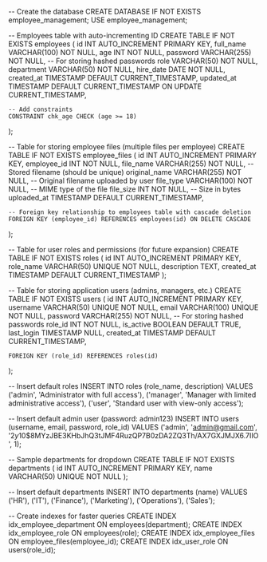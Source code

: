 -- Create the database
CREATE DATABASE IF NOT EXISTS employee_management;
USE employee_management;

-- Employees table with auto-incrementing ID
CREATE TABLE IF NOT EXISTS employees (
    id INT AUTO_INCREMENT PRIMARY KEY,
    full_name VARCHAR(100) NOT NULL,
    age INT NOT NULL,
    password VARCHAR(255) NOT NULL,  -- For storing hashed passwords
    role VARCHAR(50) NOT NULL,
    department VARCHAR(50) NOT NULL,
    hire_date DATE NOT NULL,
    created_at TIMESTAMP DEFAULT CURRENT_TIMESTAMP,
    updated_at TIMESTAMP DEFAULT CURRENT_TIMESTAMP ON UPDATE CURRENT_TIMESTAMP,
    
    -- Add constraints
    CONSTRAINT chk_age CHECK (age >= 18)
);

-- Table for storing employee files (multiple files per employee)
CREATE TABLE IF NOT EXISTS employee_files (
    id INT AUTO_INCREMENT PRIMARY KEY,
    employee_id INT NOT NULL,
    file_name VARCHAR(255) NOT NULL,        -- Stored filename (should be unique)
    original_name VARCHAR(255) NOT NULL,    -- Original filename uploaded by user
    file_type VARCHAR(100) NOT NULL,        -- MIME type of the file
    file_size INT NOT NULL,                 -- Size in bytes
    uploaded_at TIMESTAMP DEFAULT CURRENT_TIMESTAMP,
    
    -- Foreign key relationship to employees table with cascade deletion
    FOREIGN KEY (employee_id) REFERENCES employees(id) ON DELETE CASCADE
);

-- Table for user roles and permissions (for future expansion)
CREATE TABLE IF NOT EXISTS roles (
    id INT AUTO_INCREMENT PRIMARY KEY,
    role_name VARCHAR(50) UNIQUE NOT NULL,
    description TEXT,
    created_at TIMESTAMP DEFAULT CURRENT_TIMESTAMP
);

-- Table for storing application users (admins, managers, etc.)
CREATE TABLE IF NOT EXISTS users (
    id INT AUTO_INCREMENT PRIMARY KEY,
    username VARCHAR(50) UNIQUE NOT NULL,
    email VARCHAR(100) UNIQUE NOT NULL,
    password VARCHAR(255) NOT NULL,  -- For storing hashed passwords
    role_id INT NOT NULL,
    is_active BOOLEAN DEFAULT TRUE,
    last_login TIMESTAMP NULL,
    created_at TIMESTAMP DEFAULT CURRENT_TIMESTAMP,
    
    FOREIGN KEY (role_id) REFERENCES roles(id)
);

-- Insert default roles
INSERT INTO roles (role_name, description) VALUES
('admin', 'Administrator with full access'),
('manager', 'Manager with limited administrative access'),
('user', 'Standard user with view-only access');

-- Insert default admin user (password: admin123)
INSERT INTO users (username, email, password, role_id) VALUES
('admin', 'admin@gmail.com', '$2y$10$8MYzJBE3KHbJhQ3tJMF4RuzQP7B0zDA2ZQ3Th/AX7GXJMJX6.7IIO', 1);

-- Sample departments for dropdown
CREATE TABLE IF NOT EXISTS departments (
    id INT AUTO_INCREMENT PRIMARY KEY,
    name VARCHAR(50) UNIQUE NOT NULL
);

-- Insert default departments
INSERT INTO departments (name) VALUES
('HR'),
('IT'),
('Finance'),
('Marketing'),
('Operations'),
('Sales');

-- Create indexes for faster queries
CREATE INDEX idx_employee_department ON employees(department);
CREATE INDEX idx_employee_role ON employees(role);
CREATE INDEX idx_employee_files ON employee_files(employee_id);
CREATE INDEX idx_user_role ON users(role_id);